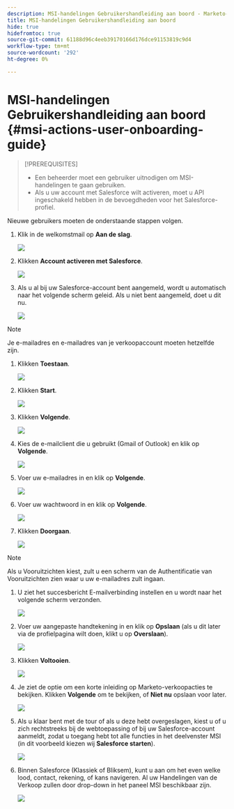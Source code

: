 ```yaml
---
description: MSI-handelingen Gebruikershandleiding aan boord - Marketo-documenten - Productdocumentatie
title: MSI-handelingen Gebruikershandleiding aan boord
hide: true
hidefromtoc: true
source-git-commit: 61188d96c4eeb39170166d176dce91153819c9d4
workflow-type: tm+mt
source-wordcount: '292'
ht-degree: 0%

---
```


# MSI-handelingen Gebruikershandleiding aan boord {#msi-actions-user-onboarding-guide}

>[!PREREQUISITES]
>
>* Een beheerder moet een gebruiker uitnodigen om MSI-handelingen te gaan gebruiken.
>* Als u uw account met Salesforce wilt activeren, moet u API ingeschakeld hebben in de bevoegdheden voor het Salesforce-profiel.


Nieuwe gebruikers moeten de onderstaande stappen volgen.

1. Klik in de welkomstmail op **Aan de slag**.

   ![](assets/msi-actions-user-onboarding-guide-1.png)

1. Klikken **Account activeren met Salesforce**.

   ![](assets/msi-actions-user-onboarding-guide-2.png)

1. Als u al bij uw Salesforce-account bent aangemeld, wordt u automatisch naar het volgende scherm geleid. Als u niet bent aangemeld, doet u dit nu.

   ![](assets/msi-actions-user-onboarding-guide-3.png)

>[!NOTE]
>
>Je e-mailadres en e-mailadres van je verkoopaccount moeten hetzelfde zijn.

1. Klikken **Toestaan**.

   ![](assets/msi-actions-user-onboarding-guide-4.png)

1. Klikken **Start**.

   ![](assets/msi-actions-user-onboarding-guide-5.png)

1. Klikken **Volgende**.

   ![](assets/msi-actions-user-onboarding-guide-6.png)

1. Kies de e-mailclient die u gebruikt (Gmail of Outlook) en klik op **Volgende**.

   ![](assets/msi-actions-user-onboarding-guide-7.png)

1. Voer uw e-mailadres in en klik op **Volgende**.

   ![](assets/msi-actions-user-onboarding-guide-8.png)

1. Voer uw wachtwoord in en klik op **Volgende**.

   ![](assets/msi-actions-user-onboarding-guide-9.png)

1. Klikken **Doorgaan**.

   ![](assets/msi-actions-user-onboarding-guide-10.png)

>[!NOTE]
>
>Als u Vooruitzichten kiest, zult u een scherm van de Authentificatie van Vooruitzichten zien waar u uw e-mailadres zult ingaan.

1. U ziet het succesbericht E-mailverbinding instellen en u wordt naar het volgende scherm verzonden.

   ![](assets/msi-actions-user-onboarding-guide-11.png)

1. Voer uw aangepaste handtekening in en klik op **Opslaan** (als u dit later via de profielpagina wilt doen, klikt u op **Overslaan**).

   ![](assets/msi-actions-user-onboarding-guide-12.png)

1. Klikken **Voltooien**.

   ![](assets/msi-actions-user-onboarding-guide-13.png)

1. Je ziet de optie om een korte inleiding op Marketo-verkoopacties te bekijken. Klikken **Volgende** om te bekijken, of **Niet nu** opslaan voor later.

   ![](assets/msi-actions-user-onboarding-guide-14.png)

1. Als u klaar bent met de tour of als u deze hebt overgeslagen, kiest u of u zich rechtstreeks bij de webtoepassing of bij uw Salesforce-account aanmeldt, zodat u toegang hebt tot alle functies in het deelvenster MSI (in dit voorbeeld kiezen wij **Salesforce starten**).

   ![](assets/msi-actions-user-onboarding-guide-15.png)

1. Binnen Salesforce (Klassiek of Bliksem), kunt u aan om het even welke lood, contact, rekening, of kans navigeren. Al uw Handelingen van de Verkoop zullen door drop-down in het paneel MSI beschikbaar zijn.

   ![](assets/msi-actions-user-onboarding-guide-16.png)
